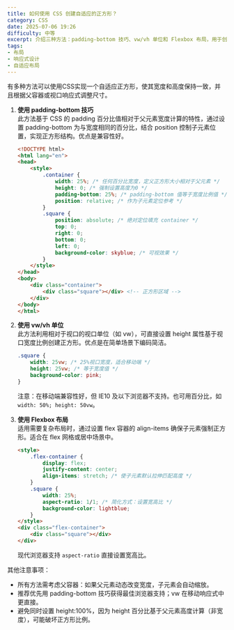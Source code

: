 ```yaml
---
title: 如何使用 CSS 创建自适应的正方形？
category: CSS
date: 2025-07-06 19:26
difficulty: 中等
excerpt: 介绍三种方法：padding-bottom 技巧、vw/vh 单位和 Flexbox 布局，用于创建根据父容器或视口大小自动调整的正方形。
tags:
- 布局
- 响应式设计
- 自适应布局
---
```

有多种方法可以使用CSS实现一个自适应正方形，使其宽度和高度保持一致，并且根据父容器或视口响应式调整尺寸。

1. **使用 padding-bottom 技巧**  
   此方法基于 CSS 的 padding 百分比值相对于父元素宽度计算的特性，通过设置 padding-bottom 为与宽度相同的百分比，结合 position 控制子元素位置，实现正方形结构。优点是兼容性好。

   ```html
   <!DOCTYPE html>
   <html lang="en">
   <head>
       <style>
           .container {
               width: 25%; /* 任何百分比宽度，定义正方形大小相对于父元素 */
               height: 0; /* 强制设置高度为0 */
               padding-bottom: 25%; /* padding-bottom 值等于宽度比例值 */
               position: relative; /* 作为子元素定位参考 */
           }
           .square {
               position: absolute; /* 绝对定位填充 container */
               top: 0;
               right: 0;
               bottom: 0;
               left: 0;
               background-color: skyblue; /* 可视效果 */
           }
       </style>
   </head>
   <body>
       <div class="container">
           <div class="square"></div> <!-- 正方形区域 -->
       </div>
   </body>
   </html>
   ```

2. **使用 vw/vh 单位**  
   此方法利用相对于视口的视口单位（如 vw），可直接设置 height 属性基于视口宽度比例创建正方形。优点是在简单场景下编码简洁。

   ```css
   .square {
       width: 25vw; /* 25%视口宽度，适合移动端 */
       height: 25vw; /* 等于宽度值 */
       background-color: pink;
   }
   ```
   注意：在移动端兼容性好，但 IE10 及以下浏览器不支持。也可用百分比，如 `width: 50%; height: 50vw`。

3. **使用 Flexbox 布局**  
   适用需要复杂布局时，通过设置 flex 容器的 align-items 确保子元素强制正方形。适合在 flex 网格或居中场景中。

   ```html
   <style>
       .flex-container {
           display: flex;
           justify-content: center;
           align-items: stretch; /* 使子元素默认拉伸匹配高度 */
       }
       .square {
           width: 25%;
           aspect-ratio: 1/1; /* 简化方式：设置宽高比 */
           background-color: lightblue;
       }
   </style>
   <div class="flex-container">
       <div class="square"></div>
   </div>
   ```
   现代浏览器支持 `aspect-ratio` 直接设置宽高比。

其他注意事项：
- 所有方法需考虑父容器：如果父元素动态改变宽度，子元素会自动缩放。
- 推荐优先用 padding-bottom 技巧获得最佳浏览器支持；vw 在移动响应式中更直接。
- 避免同时设置 height:100%，因为 height 百分比基于父元素高度计算（非宽度），可能破坏正方形比例。
